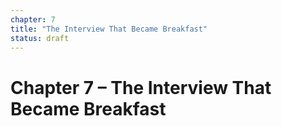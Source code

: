 ```yaml
---
chapter: 7
title: "The Interview That Became Breakfast"
status: draft
---
```


# Chapter 7 – The Interview That Became Breakfast
